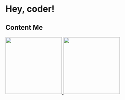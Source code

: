 # Hey, coder! 
## Content Me

<a href="https://github.com/xingrenfan/github-readme-stats" title="Go to Source">
  <img height=180 src="https://github-readme-stats.vercel.app/api?username=xingrenfan&show_icons=true&theme=gotham">
</a>
<a href="https://github.com/anuraghazra/github-readme-stats">
  <img height=180 src="https://github-readme-stats.vercel.app/api/top-langs/?username=xingrenfan&hide=c,powershell&count_private=true&title_color=2aa889&text_color=99d1ce&icon_color=2bbc8a&bg_color=0c1014&langs_count=8&layout=compact" />
</a>

